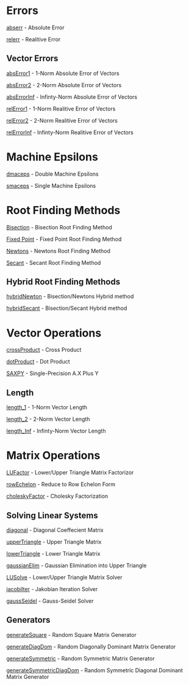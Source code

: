 # Errors
[abserr](https://github.com/jakeat555/math4610/blob/master/SoftwareManual/abserr.md) - Absolute Error

[relerr](https://github.com/jakeat555/math4610/blob/master/SoftwareManual/relerr.md) - Realitive Error

## Vector Errors

[absError1](https://github.com/jakeat555/math4610/blob/master/SoftwareManual/relError1.md) - 1-Norm Absolute Error of Vectors

[absError2](https://github.com/jakeat555/math4610/blob/master/SoftwareManual/relError2.md) - 2-Norm Absolute Error of Vectors

[absErrorInf](https://github.com/jakeat555/math4610/blob/master/SoftwareManual/relErrorInf.md) - Infinty-Norm Absolute Error of Vectors

[relError1](https://github.com/jakeat555/math4610/blob/master/SoftwareManual/relError1.md) - 1-Norm Realitive Error of Vectors

[relError2](https://github.com/jakeat555/math4610/blob/master/SoftwareManual/relError2.md) - 2-Norm Realitive Error of Vectors

[relErrorInf](https://github.com/jakeat555/math4610/blob/master/SoftwareManual/relErrorInf.md) - Infinty-Norm Realitive Error of Vectors

# Machine Epsilons

[dmaceps](https://github.com/jakeat555/math4610/blob/master/SoftwareManual/dmaceps.md) - Double Machine Epsilons

[smaceps](https://github.com/jakeat555/math4610/blob/master/SoftwareManual/smaceps.md) - Single Machine Epsilons

# Root Finding Methods

[Bisection](https://github.com/jakeat555/math4610/blob/master/SoftwareManual/Bisection.md) - Bisection Root Finding Method

[Fixed Point](https://github.com/jakeat555/math4610/blob/master/SoftwareManual/FixedPoint.md) - Fixed Point Root Finding Method

[Newtons](https://github.com/jakeat555/math4610/blob/master/SoftwareManual/Newtons.md) - Newtons Root Finding Method

[Secant](https://github.com/jakeat555/math4610/blob/master/SoftwareManual/Secant.md) - Secant Root Finding Method

## Hybrid Root Finding Methods

[hybridNewton](https://github.com/jakeat555/math4610/blob/master/SoftwareManual/hybridNewton.md) - Bisection/Newtons Hybrid method

[hybridSecant](https://github.com/jakeat555/math4610/blob/master/SoftwareManual/hybridSecant.md) - Bisection/Secant Hybrid method

# Vector Operations

[crossProduct](https://github.com/jakeat555/math4610/blob/master/SoftwareManual/crossProduct.md) - Cross Product

[dotProduct](https://github.com/jakeat555/math4610/blob/master/SoftwareManual/dotProduct.md) - Dot Product

[SAXPY](https://github.com/jakeat555/math4610/blob/master/SoftwareManual/SAXPY.md) - Single-Precision A.X Plus Y

## Length

[length_1](https://github.com/jakeat555/math4610/blob/master/SoftwareManual/length_1.md) - 1-Norm Vector Length

[length_2](https://github.com/jakeat555/math4610/blob/master/SoftwareManual/length_2.md) - 2-Norm Vector Length

[length_Inf](https://github.com/jakeat555/math4610/blob/master/SoftwareManual/length_Inf.md) - Infinty-Norm Vector Length

# Matrix Operations

[LUFactor](https://github.com/jakeat555/math4610/blob/master/SoftwareManual/LUFactor.md) - Lower/Upper Triangle Matrix Factorizor

[rowEchelon](https://github.com/jakeat555/math4610/blob/master/SoftwareManual/rowEchelon.md) - Reduce to Row Echelon Form

[choleskyFactor](https://github.com/jakeat555/math4610/blob/master/SoftwareManual/choleskyFactor.md) - Cholesky Factorization

## Solving Linear Systems

[diagonal](https://github.com/jakeat555/math4610/blob/master/SoftwareManual/diagonal.md) - Diagonal Coeffecient Matrix

[upperTriangle](https://github.com/jakeat555/math4610/blob/master/SoftwareManual/upperTriangle.md) - Upper Triangle Matrix

[lowerTriangle](https://github.com/jakeat555/math4610/blob/master/SoftwareManual/lowerTriangle.md) - Lower Triangle Matrix

[gaussianElim](https://github.com/jakeat555/math4610/blob/master/SoftwareManual/gaussianElim.md) - Gaussian Elimination into Upper Triangle

[LUSolve](https://github.com/jakeat555/math4610/blob/master/SoftwareManual/LUSolve.md) - Lower/Upper Triangle Matrix Solver

[jacobiIter](https://github.com/jakeat555/math4610/blob/master/SoftwareManual/jacobiIter.md) - Jakobian Iteration Solver

[gaussSeidel](https://github.com/jakeat555/math4610/blob/master/SoftwareManual/gaussSeidel.md) - Gauss-Seidel Solver

## Generators

[generateSquare](https://github.com/jakeat555/math4610/blob/master/SoftwareManual/generateSquare.md) - Random Square Matrix Generator

[generateDiagDom](https://github.com/jakeat555/math4610/blob/master/SoftwareManual/generateDiagDom.md) - Random Diagonally Dominant Matrix Generator

[generateSymmetric](https://github.com/jakeat555/math4610/blob/master/SoftwareManual/generateSymmetric.md) - Random Symmetric Matrix Generator

[generateSymmetricDiagDom](https://github.com/jakeat555/math4610/blob/master/SoftwareManual/generateSymmetricDiagDom.md) - Random Symmetric Diagonal Dominant Matrix Generator
